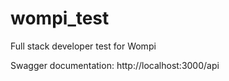 # wompi_test
Full stack developer test for Wompi

Swagger documentation:
http://localhost:3000/api


